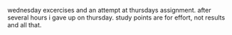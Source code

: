 wednesday excercises and an attempt at thursdays assignment. 
after several hours i gave up on thursday. study points are for effort, not results and all that. 
